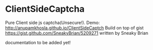 # ClientSideCaptcha
Pure Client side js captcha(Unsecure!). Demo: http://anupamkhosla.github.io/ClientSideCaptch
Build on top of gist https://gist.github.com/SneakyBrian/5209271 written by Sneaky Brian  

documentation to be added yet!
